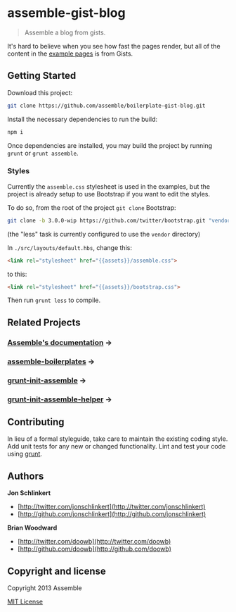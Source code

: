 # assemble-gist-blog

> Assemble a blog from gists.

It's hard to believe when you see how fast the pages render, but all of the content in the [example pages](http://assemble.github.io/assemble-gist-blog) is from Gists.


## Getting Started

Download this project:

```bash
git clone https://github.com/assemble/boilerplate-gist-blog.git
```

Install the necessary dependencies to run the build:

```bash
npm i
```
Once dependencies are installed, you may build the project by running `grunt` or `grunt assemble`.

### Styles

Currently the `assemble.css` stylesheet is used in the examples, but the project is already setup to use Bootstrap if you want to edit the styles.

To do so, from the root of the project `git clone` Bootstrap:

```bash
git clone -b 3.0.0-wip https://github.com/twitter/bootstrap.git "vendor/bootstrap"
```
(the "less" task is currently configured to use the `vendor` directory)

In `./src/layouts/default.hbs`, change this:

```html
<link rel="stylesheet" href="{{assets}}/assemble.css">
```
to this:

```html
<link rel="stylesheet" href="{{assets}}/bootstrap.css">
```

Then run `grunt less` to compile.


## Related Projects

### [Assemble's documentation](https://assemble.io) →
### [assemble-boilerplates](https://github.com/assemble/assemble-boilerplates) →
### [grunt-init-assemble](https://github.com/assemble/grunt-init-assemble-helper) →
### [grunt-init-assemble-helper](https://github.com/assemble/grunt-init-assemble-helper) →


## Contributing
In lieu of a formal styleguide, take care to maintain the existing coding style. Add unit tests for any new or changed functionality. Lint and test your code using [grunt](http://gruntjs.com).


## Authors

**Jon Schlinkert**

+ [http://twitter.com/jonschlinkert](http://twitter.com/jonschlinkert)
+ [http://github.com/jonschlinkert](http://github.com/jonschlinkert)

**Brian Woodward**

+ [http://twitter.com/doowb](http://twitter.com/doowb)
+ [http://github.com/doowb](http://github.com/doowb)


## Copyright and license
Copyright 2013 Assemble

[MIT License](LICENSE-MIT)